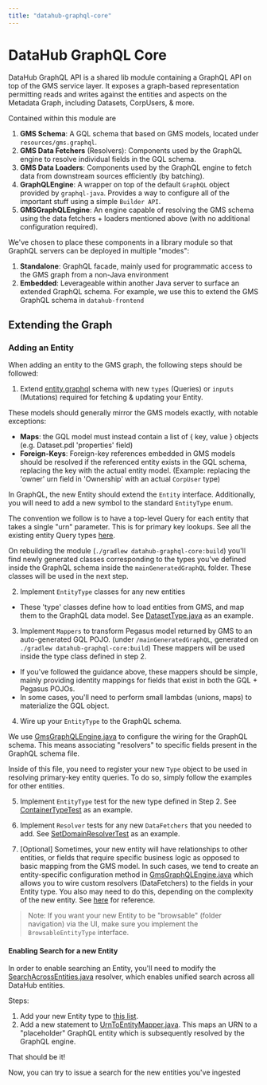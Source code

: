 ```yaml
---
title: "datahub-graphql-core"
---
```


# DataHub GraphQL Core
DataHub GraphQL API is a shared lib module containing a GraphQL API on top of the GMS service layer. It exposes a graph-based representation
permitting reads and writes against the entities and aspects on the Metadata Graph, including Datasets, CorpUsers, & more. 

Contained within this module are 

1. **GMS Schema**: A GQL schema that based on GMS models, located under `resources/gms.graphql`. 
2. **GMS Data Fetchers** (Resolvers): Components used by the GraphQL engine to resolve individual fields in the GQL schema.
3. **GMS Data Loaders**: Components used by the GraphQL engine to fetch data from downstream sources efficiently (by batching). 
4. **GraphQLEngine**: A wrapper on top of the default `GraphQL` object provided by `graphql-java`. Provides a way to configure all of the important stuff using a simple `Builder API`. 
5. **GMSGraphQLEngine**: An engine capable of resolving the GMS schema using the data fetchers + loaders mentioned above (with no additional configuration required). 

We've chosen to place these components in a library module so that GraphQL servers can be deployed in multiple "modes":

1. **Standalone**: GraphQL facade, mainly used for programmatic access to the GMS graph from a non-Java environment
2. **Embedded**: Leverageable within another Java server to surface an extended GraphQL schema. For example, we use this to extend the GMS GraphQL schema in `datahub-frontend` 


## Extending the Graph

### Adding an Entity

When adding an entity to the GMS graph, the following steps should be followed:

1. Extend [entity.graphql](https://github.com/datahub-project/datahub/blob/master/datahub-graphql-core/src/main/resources/entity.graphql) schema with new `types` (Queries) or `inputs` (Mutations) required for fetching & updating your Entity.

These models should generally mirror the GMS models exactly, with notable exceptions:

- **Maps**: the GQL model must instead contain a list of { key, value } objects (e.g. Dataset.pdl 'properties' field)
- **Foreign-Keys**: Foreign-key references embedded in GMS models should be resolved if the referenced entity exists in the GQL schema,
replacing the key with the actual entity model. (Example: replacing the 'owner' urn field in 'Ownership' with an actual `CorpUser` type)

In GraphQL, the new Entity should extend the `Entity` interface. Additionally, you will need to add a new symbol to the standard 
`EntityType` enum. 

The convention we follow is to have a top-level Query for each entity that takes a single "urn" parameter. This is for primary key lookups.
See all the existing entity Query types [here](https://github.com/datahub-project/datahub/blob/master/datahub-graphql-core/src/main/resources/entity.graphql#L19).

On rebuilding the module (`./gradlew datahub-graphql-core:build`) you'll find newly generated classes corresponding to 
the types you've defined inside the GraphQL schema inside the `mainGeneratedGraphQL` folder. These classes will be used in the next step.

2. Implement `EntityType` classes for any new entities 

- These 'type' classes define how to load entities from GMS, and map them to the GraphQL data model. See [DatasetType.java](https://github.com/datahub-project/datahub/blob/master/datahub-graphql-core/src/main/java/com/linkedin/datahub/graphql/types/dataset/DatasetType.java) as an example.

3. Implement `Mappers` to transform Pegasus model returned by GMS to an auto-generated GQL POJO. (under `/mainGeneratedGraphQL`, generated on `./gradlew datahub-graphql-core:build`) These mappers
will be used inside the type class defined in step 2. 

- If you've followed the guidance above, these mappers should be simple, mainly
providing identity mappings for fields that exist in both the GQL + Pegasus POJOs.
- In some cases, you'll need to perform small lambdas (unions, maps) to materialize the GQL object. 

4. Wire up your `EntityType` to the GraphQL schema. 

We use [GmsGraphQLEngine.java](https://github.com/datahub-project/datahub/blob/master/datahub-graphql-core/src/main/java/com/linkedin/datahub/graphql/GmsGraphQLEngine.java) to 
configure the wiring for the GraphQL schema. This means associating "resolvers" to specific fields present in the GraphQL schema file.

Inside of this file, you need to register your new `Type` object to be used in resolving primary-key entity queries.
To do so, simply follow the examples for other entities. 

5. Implement `EntityType` test for the new type defined in Step 2. See [ContainerTypeTest](https://github.com/datahub-project/datahub/blob/master/datahub-graphql-core/src/test/java/com/linkedin/datahub/graphql/types/container/ContainerTypeTest.java) as an example.

6. Implement `Resolver` tests for any new `DataFetchers` that you needed to add. See [SetDomainResolverTest](https://github.com/datahub-project/datahub/blob/master/datahub-graphql-core/src/test/java/com/linkedin/datahub/graphql/resolvers/domain/SetDomainResolverTest.java) as an example.

7. [Optional] Sometimes, your new entity will have relationships to other entities, or fields that require specific business logic
as opposed to basic mapping from the GMS model. In such cases, we tend to create an entity-specific configuration method in [GmsGraphQLEngine.java](https://github.com/datahub-project/datahub/blob/master/datahub-graphql-core/src/main/java/com/linkedin/datahub/graphql/GmsGraphQLEngine.java)
which allows you to wire custom resolvers (DataFetchers) to the fields in your Entity type. You also may need to do this, depending
on the complexity of the new entity. See [here](https://github.com/datahub-project/datahub/blob/master/datahub-graphql-core/src/main/java/com/linkedin/datahub/graphql/GmsGraphQLEngine.java#L438) for reference. 

> Note: If you want your new Entity to be "browsable" (folder navigation) via the UI, make sure you implement the `BrowsableEntityType` interface.

#### Enabling Search for a new Entity 

In order to enable searching an Entity, you'll need to modify the [SearchAcrossEntities.java](https://github.com/datahub-project/datahub/blob/master/datahub-graphql-core/src/main/java/com/linkedin/datahub/graphql/resolvers/search/SearchAcrossEntitiesResolver.java) resolver, which enables unified search
across all DataHub entities. 

Steps: 

1. Add your new Entity type to [this list](https://github.com/datahub-project/datahub/blob/master/datahub-graphql-core/src/main/java/com/linkedin/datahub/graphql/resolvers/search/SearchAcrossEntitiesResolver.java#L32).
2. Add a new statement to [UrnToEntityMapper.java](https://github.com/datahub-project/datahub/blob/master/datahub-graphql-core/src/main/java/com/linkedin/datahub/graphql/types/common/mappers/UrnToEntityMapper.java#L35). This maps
an URN to a "placeholder" GraphQL entity which is subsequently resolved by the GraphQL engine.

That should be it! 

Now, you can try to issue a search for the new entities you've ingested 

